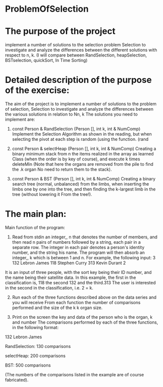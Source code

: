 # ProblemOfSelection
# The purpose of the project 
implement a number of solutions to the selection problem Selection to investigate and analyze the differences between the different solutions with respect to n, k. (I will compare between RandSelection, heapSelection, BSTselection, quickSort, In Time Sorting)

# Detailed description of the purpose of the exercise:

The aim of the project is to implement a number of solutions to the problem of selection, Selection to investigate and analyze the differences between the various solutions in relation to Nn, k
The solutions you need to implement are:


1) const Person & RandSelection (Person [], int k, int & NumComp)
Implement the Selection Algorithm as shown in the reading, but when selecting the
pivot at each step is random (using the function. (rand


2) const Person & selectHeap (Person [], int k, int & NumComp)
Creating a binary minimum stack from n the items realized in the array as learned
Class (when the order is by key of course), and execute k times deleteMin
(Note that here the organs are removed from the pile to find the .k organ
No need to return them to the stack).


3) const Person & BST (Person [], int k, int & NumComp)
Creating a binary search tree (normal, unbalanced) from the limbs, when inserting the limbs one by one into the tree, and then finding the k-largest limb in the tree (without lowering it
From the tree!).

# The main plan:

Main function of the program:

1. Read from stdin an integer,, n that denotes the number of members, and then read n pairs of numbers followed by a string, each pair in a separate row. The integer in each pair denotes a person's identity number, and the string his name.
The program will then absorb an integer,, k which is between 1 and n.
For example, the following input:
3
132 Lebron James
118 Stephen Curry
313 Kevin Durant
2

It is an input of three people, with the sort key being their ID number, and the name being their satellite data. In this example, the first in the classification is, 118 the second 132 and the third.313 The user is interested in the second in the classification, i.e. 2 = k.

2. Run each of the three functions described above on the data series and you will receive
From each function the number of comparisons performed and the size of the k k organ size.

3. Print on the screen the key and data of the person who is the organ, k and number
The comparisons performed by each of the three functions, in the following format:

132 Lebron James

RandSelection: 130 comparisons

selectHeap: 200 comparisons

BST: 500 comparisons

(The numbers of the comparisons listed in the example are of course fabricated).
